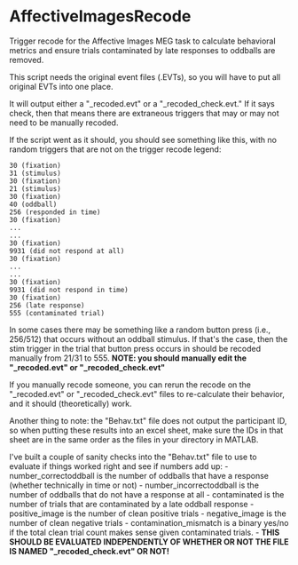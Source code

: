 # AffectiveImagesRecode
Trigger recode for the Affective Images MEG task to calculate behavioral metrics and ensure trials contaminated by late responses to oddballs are removed.

This script needs the original event files (.EVTs), so you will have to put all original EVTs into one place. 

It will output either a "_recoded.evt" or a "_recoded_check.evt." 
If it says check, then that means there are extraneous triggers that may or may not need to be manually recoded. 

If the script went as it should, you should see something like this, with no random triggers that are not on the trigger recode legend:

	30 (fixation)
	31 (stimulus)
	30 (fixation)
	21 (stimulus)
	30 (fixation)
	40 (oddball)
	256 (responded in time)
	30 (fixation) 
	...
	...
	30 (fixation)
	9931 (did not respond at all)
	30 (fixation)
	...
	...
	30 (fixation)
	9931 (did not respond in time)
	30 (fixation)
	256 (late response)
	555 (contaminated trial)

In some cases there may be something like a random button press (i.e., 256/512) that occurs without an oddball stimulus. 
If that's the case, then the stim trigger in the trial that button press occurs in should be recoded manually from 21/31 to 555.
			**NOTE: you should manually edit the "_recoded.evt" or "_recoded_check.evt"**

If you manually recode someone, you can rerun the recode on the "_recoded.evt" or "_recoded_check.evt" files to re-calculate their behavior, and it should (theoretically) work.

Another thing to note: the "Behav.txt" file does not output the participant ID, so when putting these results into an excel sheet, make sure the IDs in that sheet are in the same order as the files in your directory in MATLAB.

I've built a couple of sanity checks into the "Behav.txt" file to use to evaluate if things worked right and see if numbers add up:
	- number_correctoddball is the number of oddballs that have a response (whether technically in time or not)
	- number_incorrectoddball is the number of oddballs that do not have a response at all
	- contaminated is the number of trials that are contaminated by a late oddball response
	- positive_image is the number of clean positive trials
	- negative_image is the number of clean negative trials
	- contamination_mismatch is a binary yes/no if the total clean trial count makes sense given contaminated trials. 
		- **THIS SHOULD BE EVALUATED INDEPENDENTLY OF WHETHER OR NOT THE FILE IS NAMED "_recoded_check.evt" OR NOT!**

